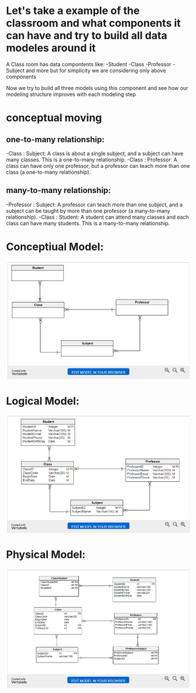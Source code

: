 # Let's take a example of the classroom and what components it can have and try to build all data modeles around it 

A Class room has data compontents like: 
-Student
-Class
-Professor
-Subject
 and more but for simplicity we are considering only above components 

 Now we try to build all three models using this component and see how our modeling structure improves with each modeling step

# conceptual moving 

## one-to-many relationship:
-Class : Subject: A class is about a single subject, and a subject can have many classes. This is a one-to-many relationship. -Class : Professor: A class can have only one professor, but a professor can teach more than one class (a one-to-many relationship).

## many-to-many relationship:
-Professor : Subject: A professor can teach more than one subject, and a subject can be taught by more than one professor (a many-to-many relationship).
-Class : Student: A student can attend many classes and each class can have many students. This is a many-to-many relationship.


# Conceptiual Model:

![Conceptiual Model](https://github.com/ZishanSayyed/100-Days-Of-Data-Engineering-/blob/main/Data-Modeling/Images/conceptualModelDesign-exampleTemp.png)

# Logical Model:

![Logical Model](https://github.com/ZishanSayyed/100-Days-Of-Data-Engineering-/blob/main/Data-Modeling/Images/LogicalModelDesign-exampleTemp.png)

# Physical Model:

![Physical Model](https://github.com/ZishanSayyed/100-Days-Of-Data-Engineering-/blob/main/Data-Modeling/Images/PhysicalModelDesign-exampleTemp.png)




